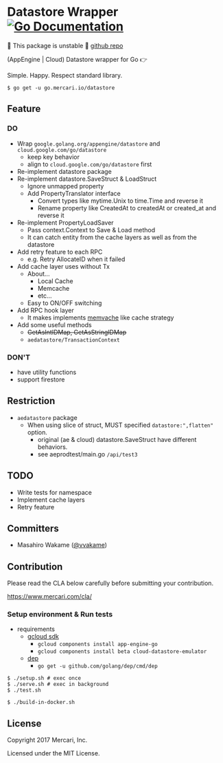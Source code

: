 # Datastore Wrapper [![Go Documentation](http://img.shields.io/badge/go-documentation-blue.svg?style=flat-square)][godoc]

[godoc]: https://godoc.org/go.mercari.io/datastore

:construction: This package is unstable :construction: [github repo](https://github.com/mercari/datastore)

(AppEngine | Cloud) Datastore wrapper for Go 👉

Simple.
Happy.
Respect standard library.

```
$ go get -u go.mercari.io/datastore
```

## Feature

### DO

* Wrap `google.golang.org/appengine/datastore` and `cloud.google.com/go/datastore`
    * keep key behavior
    * align to `cloud.google.com/go/datastore` first
* Re-implement datastore package
* Re-implement datastore.SaveStruct & LoadStruct
    * Ignore unmapped property
    * Add PropertyTranslator interface
        * Convert types like mytime.Unix to time.Time and reverse it
        * Rename property like CreatedAt to createdAt or created_at and reverse it
* Re-implement PropertyLoadSaver
    * Pass context.Context to Save & Load method
    * It can catch entity from the cache layers as well as from the datastore
* Add retry feature to each RPC
    * e.g. Retry AllocateID when it failed
* Add cache layer uses without Tx
    * About...
        * Local Cache
        * Memcache
        * etc...
    * Easy to ON/OFF switching
* Add RPC hook layer
    * It makes implements [memvache](https://github.com/vvakame/memvache) like cache strategy
* Add some useful methods
    * ~~GetAsIntIDMap, GetAsStringIDMap~~
    * `aedatastore/TransactionContext`

### DON'T

* have utility functions
* support firestore

## Restriction

* `aedatastore` package
    * When using slice of struct, MUST specified `datastore:",flatten"` option.
        * original (ae & cloud) datastore.SaveStruct have different behaviors.
        * see aeprodtest/main.go `/api/test3`

## TODO

* Write tests for namespace
* Implement cache layers
* Retry feature

## Committers

 * Masahiro Wakame ([@vvakame](https://github.com/vvakame))

## Contribution

Please read the CLA below carefully before submitting your contribution.

https://www.mercari.com/cla/

### Setup environment & Run tests

* requirements
    * [gcloud sdk](https://cloud.google.com/sdk/docs/quickstarts)
        * `gcloud components install app-engine-go`
        * `gcloud components install beta cloud-datastore-emulator`
    * [dep](github.com/golang/dep)
        * `go get -u github.com/golang/dep/cmd/dep`

```
$ ./setup.sh # exec once
$ ./serve.sh # exec in background
$ ./test.sh
```

```
$ ./build-in-docker.sh
```

## License

Copyright 2017 Mercari, Inc.

Licensed under the MIT License.
